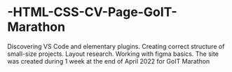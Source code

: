 # -HTML-CSS-CV-Page-GoIT-Marathon
Discovering VS Code and elementary plugins. Creating correct structure of small-size projects. Layout research. Working with figma basics. The site was created during 1 week at the end of April 2022 for GoIT Marathon
